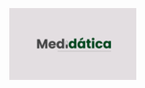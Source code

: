 <p align="center">
  <a href="https://www.figma.com/proto/zYRShNDzMZdyc152397BnC/Totem?node-id=214%3A9&starting-point-node-id=214%3A9">
    <img src="img/Medidatica.png" height=128 width=227 alt="Medidática" />
  </a>
</p>

